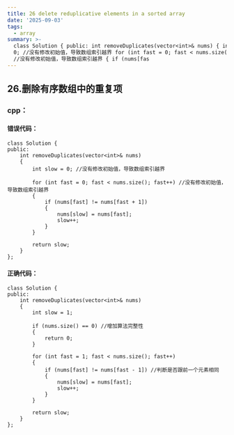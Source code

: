 ```yaml
---
title: 26 delete reduplicative elements in a sorted array
date: '2025-09-03'
tags:
  - array
summary: >-
  class Solution { public: int removeDuplicates(vector<int>& nums) { int slow =
  0; //没有修改初始值，导致数组索引越界 for (int fast = 0; fast < nums.size(); fast++)
  //没有修改初始值，导致数组索引越界 { if (nums[fas
---
```

## 26.删除有序数组中的重复项
### cpp：
#### 错误代码：

    class Solution {
    public:
        int removeDuplicates(vector<int>& nums)
        {
            int slow = 0; //没有修改初始值，导致数组索引越界
    
            for (int fast = 0; fast < nums.size(); fast++) //没有修改初始值，导致数组索引越界
            {
                if (nums[fast] != nums[fast + 1])
                {
                    nums[slow] = nums[fast];
                    slow++;
                }
            }
    
            return slow;
        }
    };

#### 正确代码：

    class Solution {
    public:
        int removeDuplicates(vector<int>& nums)
        {
            int slow = 1;
    
            if (nums.size() == 0) //增加算法完整性
            {
                return 0;
            }
    
            for (int fast = 1; fast < nums.size(); fast++)
            {
                if (nums[fast] != nums[fast - 1]) //判断是否跟前一个元素相同
                {
                    nums[slow] = nums[fast];
                    slow++;
                }
            }
    
            return slow;
        }
    };
